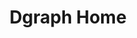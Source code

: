 ---
name: dgraph

host: dgraph.io
origin: https://dgraph.io
pathname: /
search: 
href: https://dgraph.io/
title: Dgraph Home

ogTitle: Dgraph Home

twitterTitle: ''

description: >-
  The GraphQL Cloud Platform Build it right, the first time. GraphQL .
  Javascript . Distributed Graph Engine Click to Get Started Why use Dgraph?
  Dgraph is the simplest way to implement a GraphQL backend for your
  applications. Everything you need to build apps, unite your data, and scale
  your operations is included, out-of-the-box. Single schema…

ogDescription: >-
  The GraphQL Cloud Platform Build it right, the first time. GraphQL .
  Javascript . Distributed Graph Engine Click to Get Started Why use Dgraph?
  Dgraph is the simplest way to implement a GraphQL backend for your
  applications. Everything you need to build apps, unite your data, and scale
  your operations is included, out-of-the-box. Single schema…

image: https://dgraph.io/wp-content/uploads/2021/09/dgraph-featuredimg-home.jpg
ogImage: https://dgraph.io/wp-content/uploads/2021/09/dgraph-featuredimg-home.jpg
twitterImage: 
keywords: 
logo: 
---